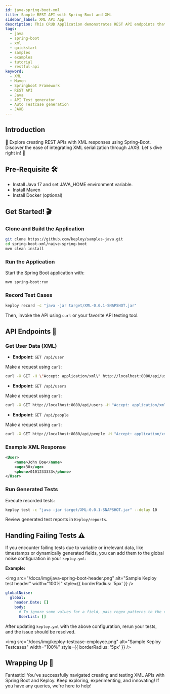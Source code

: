 ```yaml
---
id: java-spring-boot-xml
title: Sample REST API with Spring-Boot and XML
sidebar_label: XML API App
description: This CRUD Application demonstrates REST API endpoints that serve XML responses using Spring Boot.
tags:
  - java
  - spring-boot
  - xml
  - quickstart
  - samples
  - examples
  - tutorial
  - restful-api
keyword:
  - XML
  - Maven
  - Springboot Framework
  - REST API
  - Java
  - API Test generator
  - Auto Testcase generation
  - JAXB
---
```


## Introduction

🌟 Explore creating REST APIs with XML responses using Spring-Boot. Discover the ease of integrating XML serialization through JAXB. Let's dive right in! 🚀

## Pre-Requisite 🛠️

- Install Java 17 and set JAVA_HOME environment variable.
- Install Maven
- Install Docker (optional)

## Get Started! 🎬

### Clone and Build the Application

```bash
git clone https://github.com/keploy/samples-java.git
cd spring-boot-xml/naive-spring-boot
mvn clean install
```

### Run the Application

Start the Spring Boot application with:

```bash
mvn spring-boot:run
```

### Record Test Cases

```bash
keploy record -c "java -jar target/XML-0.0.1-SNAPSHOT.jar"
```

Then, invoke the API using `curl` or your favorite API testing tool.

## API Endpoints 📡

### Get User Data (XML)

- **Endpoint**: `GET /api/user`

Make a request using `curl`:

```bash
curl -X GET -H \"Accept: application/xml\" http://localhost:8080/api/user
```

- **Endpoint**: `GET /api/users`

Make a request using `curl`:

```bash
curl -X GET http://localhost:8080/api/users -H "Accept: application/xml"
```

- **Endpoint**: `GET /api/people`

Make a request using `curl`:

```bash
curl -X GET http://localhost:8080/api/people -H "Accept: application/xml"
```

### Example XML Response

```xml
<User>
    <name>John Doe</name>
    <age>30</age>
    <phone>0101233333</phone>
</User>
```

### Run Generated Tests

Execute recorded tests:

```bash
keploy test -c "java -jar target/XML-0.0.1-SNAPSHOT.jar" --delay 10
```

Review generated test reports in `Keploy/reports`.

## Handling Failing Tests ⚠️

If you encounter failing tests due to variable or irrelevant data, like timestamps or dynamically generated fields, you can add them to the global noise configuration in your `keploy.yml`:

**Example:**

<img src="/docs/img/java-spring-boot-header.png" alt="Sample Keploy test header" width="100%" style={{ borderRadius: '5px' }} />

```yaml
globalNoise:
  global:
    header.Date: []
    body:
      # To ignore some values for a field, pass regex patterns to the corresponding array value
      UserList: []
```

After updating `keploy.yml` with the above configuration, rerun your tests, and the issue should be resolved.

<img src="/docs/img/keploy-testcase-employee.png" alt="Sample Keploy Testcases" width="100%" style={{ borderRadius: '5px' }} />

## Wrapping Up 🎉

Fantastic! You've successfully navigated creating and testing XML APIs with Spring Boot and Keploy. Keep exploring, experimenting, and innovating! If you have any queries, we're here to help!
